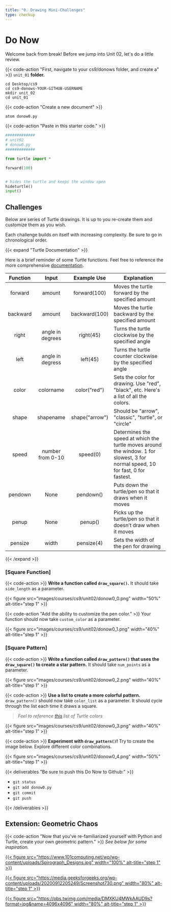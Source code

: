 ```yaml
---
title: "0. Drawing Mini-Challenges"
type: checkup
---
```

# Do Now

Welcome back from break! Before we jump into Unit 02, let's do a little review.


{{< code-action "First, navigate to your cs9/donows folder, and create a" >}} `unit_01` **folder.**

```shell
cd Desktop/cs9
cd cs9-donows-YOUR-GITHUB-USERNAME
mkdir unit_02
cd unit_01
```

{{< code-action "Create a new document" >}}
```shell
atom donow0.py
```

{{< code-action "Paste in this starter code." >}}

```python
#############
# unit02 
# donow0.py
#############

from turtle import *

forward(100)


# hides the turtle and keeps the window open
hideturtle()
input()
```

## Challenges

Below are series of Turtle drawings. It is up to you re-create them and customize them as you wish. 

Each challenge builds on itself with increasing complexity. Be sure to go in chronological order. 

{{< expand "Turtle Documentation" >}}

Here is a brief reminder of some Turtle functions. Feel free to reference the more comprehensive [documentation](https://docs.python.org/3/library/turtle.html).

| Function |       Input      |   Example Use  | Explanation                                                                                                                      |
|:--------:|:----------------:|:--------------:|----------------------------------------------------------------------------------------------------------------------------------|
|  forward |      amount      |  forward(100)  | Moves the turtle forward by the specified amount                                                                                 |
| backward |      amount      |  backward(100) | Moves the turtle backward by the specified amount                                                                                |
|   right  | angle in degrees |    right(45)   | Turns the turtle clockwise by the specified angle                                                                                |
|   left   | angle in degress |    left(45)    | Turns the turtle counter clockwise by the specified angle                                                                        |
|   color  |     colorname    |  color("red")  | Sets the color for drawing. Use "red", "black", etc.  Here's a list of all the colors.                                           |
|   shape  |     shapename    | shape("arrow") | Should be "arrow", "classic", "turtle", or "circle"                                                                              |
|   speed  | number from 0-10 |    speed(0)    | Determines the speed at which the turtle moves around the window. 1 for slowest, 3 for normal speed, 10 for fast, 0 for fastest. |
|  pendown |       None       |    pendown()   | Puts down the turtle/pen so that it draws when it moves                                                                          |
|   penup  |       None       |     penup()    | Picks up the turtle/pen so that it doesn’t draw when it moves                                                                    |
| pensize  |       width      |   pensize(4)   | Sets the width of the pen for drawing                                                                                            |
{{< /expand >}}

### [Square Function]

{{< code-action >}} **Write a function called `draw_square()`.** It should take `side_length` as a parameter.


{{< figure src="images/courses/cs9/unit02/donow0_0.png" width="50%" alt-title="step 1" >}}

{{< code-action "Add the ability to customize the pen color." >}} Your function should now take `custom_color` as a parameter. 

{{< figure src="images/courses/cs9/unit02/donow0_1.png" width="40%" alt-title="step 1" >}}


### [Square Pattern]

{{< code-action >}} **Write a function called `draw_pattern()` that uses the `draw_square()` to create a star pattern.** It should take `num_points` as a parameter.

{{< figure src="images/courses/cs9/unit02/donow0_2.png" width="40%" alt-title="step 1" >}}


{{< code-action >}} **Use a list to create a more colorful pattern.** `draw_pattern()` should now take `color_list` as a parameter. It should cycle through the list each time it draws a square.
> *Feel to reference [this](https://trinket.io/docs/colors) list of Turtle colors*


{{< figure src="images/courses/cs9/unit02/donow0_3.png" width="40%" alt-title="step 1" >}}

{{< code-action >}} **Experiment with `draw_pattern()`!** Try to create the image below. Explore different color combinations. 


{{< figure src="images/courses/cs9/unit02/donow0_4.png" width="50%" alt-title="step 1" >}}

{{< deliverables "Be sure to push this Do Now to Github:" >}}

- `git status`
- `git add donow0.py`
- `git commit`
- `git push`

{{< /deliverables >}}


## Extension: Geometric Chaos

{{< code-action "Now that you've re-familiarized yourself with Python and Turtle, create your own geometric pattern." >}} *See below for some inspiration.*

[{{< figure src="https://www.101computing.net/wp/wp-content/uploads/Spirograph_Designs.jpg" width="100%" alt-title="step 1" >}}](https://www.101computing.net/wp/wp-content/uploads/Spirograph_Designs.jpg)

[{{< figure src="https://media.geeksforgeeks.org/wp-content/uploads/20200912205249/Screenshot730.png" width="80%" alt-title="step 1" >}}](https://media.geeksforgeeks.org/wp-content/uploads/20200912205249/Screenshot730.png)

[{{< figure src="https://pbs.twimg.com/media/DMXKU4MWkAAUD9s?format=jpg&name=4096x4096" width="80%" alt-title="step 1" >}}](https://twitter.com/margaritayong/status/920364309372424193/photo/1)